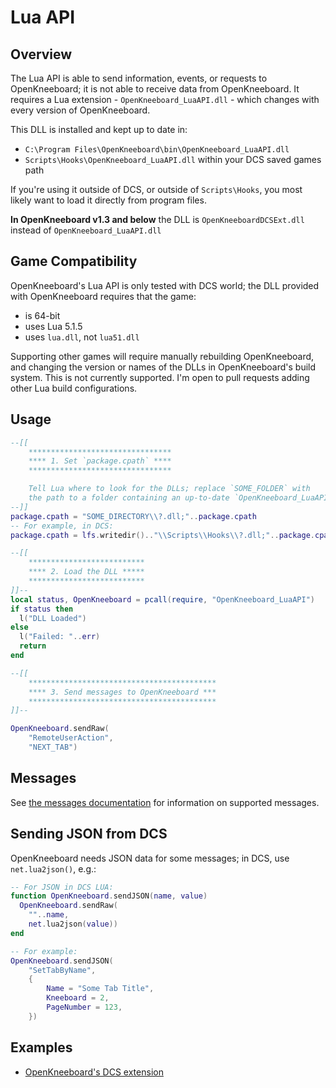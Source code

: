 # Lua API

## Overview

The Lua API is able to send information, events, or requests to OpenKneeboard; it is not able to receive data from OpenKneeboard. It requires a Lua extension - `OpenKneeboard_LuaAPI.dll` - which changes with every version of OpenKneeboard.

This DLL is installed and kept up to date in:

- `C:\Program Files\OpenKneeboard\bin\OpenKneeboard_LuaAPI.dll`
- `Scripts\Hooks\OpenKneeboard_LuaAPI.dll` within your DCS saved games path

If you're using it outside of DCS, or outside of `Scripts\Hooks`, you most likely want to load it directly from program files.

**In OpenKneeboard v1.3 and below** the DLL is `OpenKneeboardDCSExt.dll` instead of `OpenKneeboard_LuaAPI.dll`

## Game Compatibility

OpenKneeboard's Lua API is only tested with DCS world; the DLL provided with OpenKneeboard requires that the game:
- is 64-bit
- uses Lua 5.1.5
- uses `lua.dll`, not `lua51.dll`

Supporting other games will require manually rebuilding OpenKneeboard, and changing the version or names of the DLLs in OpenKneeboard's build system. This is not currently supported. I'm open to pull requests adding other Lua build configurations.

## Usage

```lua
--[[
	********************************
	**** 1. Set `package.cpath` ****
	********************************

	Tell Lua where to look for the DLLs; replace `SOME_FOLDER` with
	the path to a folder containing an up-to-date `OpenKneeboard_LuaAPI.dll`
--]]
package.cpath = "SOME_DIRECTORY\\?.dll;"..package.cpath
-- For example, in DCS:
package.cpath = lfs.writedir().."\\Scripts\\Hooks\\?.dll;"..package.cpath

--[[
	**************************
	**** 2. Load the DLL *****
	**************************
]]--
local status, OpenKneeboard = pcall(require, "OpenKneeboard_LuaAPI")
if status then
  l("DLL Loaded")
else
  l("Failed: "..err)
  return
end

--[[
	******************************************
	**** 3. Send messages to OpenKneeboard ***
	******************************************
]]--

OpenKneeboard.sendRaw(
	"RemoteUserAction",
	"NEXT_TAB")
```

## Messages

See [the messages documentation](messages.md) for information on supported messages.

## Sending JSON from DCS

OpenKneeboard needs JSON data for some messages; in DCS, use `net.lua2json()`, e.g.:

```lua
-- For JSON in DCS LUA:
function OpenKneeboard.sendJSON(name, value)
  OpenKneeboard.sendRaw(
	""..name,
	net.lua2json(value))
end

-- For example:
OpenKneeboard.sendJSON(
	"SetTabByName",
	{
		Name = "Some Tab Title",
		Kneeboard = 2,
		PageNumber = 123,
	})
```
## Examples

- [OpenKneeboard's DCS extension](../../src/dcs-hook/OpenKneeboardDCSExt.lua)
